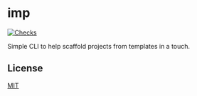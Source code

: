 # imp

[![Checks](https://img.shields.io/github/workflow/status/norskeld/imp/checks?style=flat-square&colorA=22272d&colorB=22272d&label=checks)](https://github.com/norskeld/imp/actions/workflows/checks.yml)

Simple CLI to help scaffold projects from templates in a touch.

## License

[MIT](./LICENSE)
